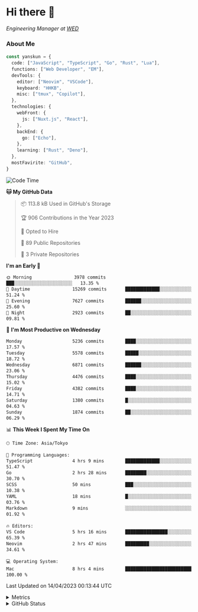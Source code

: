 # Hi there&nbsp;:wave:

<!-- ![Alt text](https://spotify-recently-played-readme.vercel.app/api?user=31kynbuubkiu3r4qh4hjuaglhfay) -->

_Engineering Manager at [WED](https://github.com/wedinc)_

### About Me

```ts
const yanskun = {
  code: ["JavaScript", "TypeScript", "Go", "Rust", "Lua"],
  functions: ["Web Developer", "EM"],
  devTools: {
    editor: ["Neovim", "VSCode"],
    keyboard: "HHKB",
    misc: ["tmux", "Copilot"],
  },
  technologies: {
    webFront: {
      js: ["Nuxt.js", "React"],
    },
    backEnd: {
      go: ["Echo"],
    },
    learning: ["Rust", "Deno"],
  },
  mostFavirite: "GitHub",
}
```

<!--START_SECTION:waka-->
![Code Time](http://img.shields.io/badge/Code%20Time-258%20hrs%2037%20mins-blue)

**🐱 My GitHub Data** 

> 📦 113.8 kB Used in GitHub's Storage 
 > 
> 🏆 906 Contributions in the Year 2023
 > 
> 💼 Opted to Hire
 > 
> 📜 89 Public Repositories 
 > 
> 🔑 3 Private Repositories 
 > 
**I'm an Early 🐤** 

```text
🌞 Morning                3978 commits        ███░░░░░░░░░░░░░░░░░░░░░░   13.35 % 
🌆 Daytime                15269 commits       █████████████░░░░░░░░░░░░   51.24 % 
🌃 Evening                7627 commits        ██████░░░░░░░░░░░░░░░░░░░   25.60 % 
🌙 Night                  2923 commits        ██░░░░░░░░░░░░░░░░░░░░░░░   09.81 % 
```
📅 **I'm Most Productive on Wednesday** 

```text
Monday                   5236 commits        ████░░░░░░░░░░░░░░░░░░░░░   17.57 % 
Tuesday                  5578 commits        █████░░░░░░░░░░░░░░░░░░░░   18.72 % 
Wednesday                6871 commits        ██████░░░░░░░░░░░░░░░░░░░   23.06 % 
Thursday                 4476 commits        ████░░░░░░░░░░░░░░░░░░░░░   15.02 % 
Friday                   4382 commits        ████░░░░░░░░░░░░░░░░░░░░░   14.71 % 
Saturday                 1380 commits        █░░░░░░░░░░░░░░░░░░░░░░░░   04.63 % 
Sunday                   1874 commits        ██░░░░░░░░░░░░░░░░░░░░░░░   06.29 % 
```


📊 **This Week I Spent My Time On** 

```text
🕑︎ Time Zone: Asia/Tokyo

💬 Programming Languages: 
TypeScript               4 hrs 9 mins        █████████████░░░░░░░░░░░░   51.47 % 
Go                       2 hrs 28 mins       ████████░░░░░░░░░░░░░░░░░   30.70 % 
SCSS                     50 mins             ███░░░░░░░░░░░░░░░░░░░░░░   10.38 % 
YAML                     18 mins             █░░░░░░░░░░░░░░░░░░░░░░░░   03.76 % 
Markdown                 9 mins              ░░░░░░░░░░░░░░░░░░░░░░░░░   01.92 % 

🔥 Editors: 
VS Code                  5 hrs 16 mins       ████████████████░░░░░░░░░   65.39 % 
Neovim                   2 hrs 47 mins       █████████░░░░░░░░░░░░░░░░   34.61 % 

💻 Operating System: 
Mac                      8 hrs 4 mins        █████████████████████████   100.00 % 
```


 Last Updated on 14/04/2023 00:13:44 UTC
<!--END_SECTION:waka-->

<details>
  <summary>Metrics</summary>
  <img src="https://github.com/yanskun/yanskun/blob/main/github-metrics.svg" alt="Metrics">
</details>

<details>
  <summary>GitHub Status</summary>
  <picture>
    <source media="(prefers-color-scheme: dark)" srcset="https://raw.githubusercontent.com/yanskun/yanskun/master/profile-summary-card-output/nord_dark/0-profile-details.svg">
   <img src="https://raw.githubusercontent.com/yanskun/yanskun/master/profile-summary-card-output/default/0-profile-details.svg">
  </picture>
  <br>
  <picture>
    <source media="(prefers-color-scheme: dark)" srcset="https://raw.githubusercontent.com/yanskun/yanskun/master/profile-summary-card-output/nord_dark/1-repos-per-language.svg">
   <img src="https://raw.githubusercontent.com/yanskun/yanskun/master/profile-summary-card-output/default/1-repos-per-language.svg">
  </picture>
  <picture>
    <source media="(prefers-color-scheme: dark)" srcset="https://raw.githubusercontent.com/yanskun/yanskun/master/profile-summary-card-output/nord_dark/2-most-commit-language.svg">
   <img src="https://raw.githubusercontent.com/yanskun/yanskun/master/profile-summary-card-output/default/2-most-commit-language.svg">
  </picture>
  <br>
  <picture>
    <source media="(prefers-color-scheme: dark)" srcset="https://raw.githubusercontent.com/yanskun/yanskun/master/profile-summary-card-output/nord_dark/3-stats.svg">
   <img src="https://raw.githubusercontent.com/yanskun/yanskun/master/profile-summary-card-output/default/3-stats.svg">
  </picture>
  <picture>
    <source media="(prefers-color-scheme: dark)" srcset="https://raw.githubusercontent.com/yanskun/yanskun/master/profile-summary-card-output/nord_dark/4-productive-time.svg">
   <img src="https://raw.githubusercontent.com/yanskun/yanskun/master/profile-summary-card-output/default/4-productive-time.svg">
  </picture>
</details>

